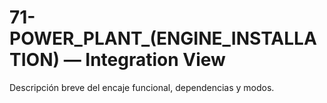 # 71-POWER_PLANT_(ENGINE_INSTALLATION) — Integration View
Descripción breve del encaje funcional, dependencias y modos.
